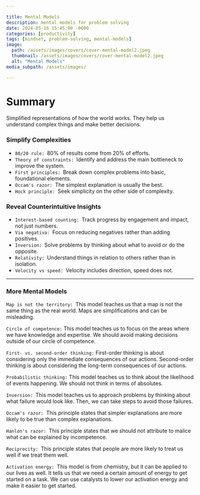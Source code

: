 ```yaml
---

title: Mental Models
description: mental models for problem solving
date: 2024-05-16 15:45:00 -0600
categories: [productivity]
tags: [mindset, problem-solving, mental-models]
image:
  path: /assets/images/covers/cover-mental-model2.jpeg
  thumbnail: /assets/images/covers/cover-mental-model2.jpeg
  alt: "Mental Models"
media_subpath: /assets/images/

---
```


# Summary
Simplified representations of how the world works. They help us understand complex things and make better decisions.

### Simplify Complexities
- `80/20 rule: `80% of results come from 20% of efforts.
- `Theory of constraints: `Identify and address the main bottleneck to improve the system.
- `First principles: `Break down complex problems into basic, foundational elements.
- `Occam's razor: `The simplest explanation is usually the best.
- `Hock principle: `Seek simplicity on the other side of complexity.

### Reveal Counterintuitive Insights
- `Interest-based counting: `Track progress by engagement and impact, not just numbers.
- `Via negativa: `Focus on reducing negatives rather than adding positives.
- `Inversion: `Solve problems by thinking about what to avoid or do the opposite.
- `Relativity: `Understand things in relation to others rather than in isolation.
- `Velocity vs speed: `Velocity includes direction, speed does not.


---
### More Mental Models

`Map is not the territory: `This model teaches us that a map is not the same thing as the real world. Maps are simplifications and can be misleading.

`Circle of competence:` This model teaches us to focus on the areas where we have knowledge and expertise. We should avoid making decisions outside of our circle of competence.

`First- vs. second-order thinking:` First-order thinking is about considering only the immediate consequences of our actions. Second-order thinking is about considering the long-term consequences of our actions.

`Probabilistic thinking:` This model teaches us to think about the likelihood of events happening. We should not think in terms of absolutes.

`Inversion: `This model teaches us to approach problems by thinking about what failure would look like. Then, we can take steps to avoid those failures.

`Occam's razor: `This principle states that simpler explanations are more likely to be true than complex explanations.

`Hanlon's razor: `This principle states that we should not attribute to malice what can be explained by incompetence.

`Reciprocity: `This principle states that people are more likely to treat us well if we treat them well.

`Activation energy: `This model is from chemistry, but it can be applied to our lives as well. It tells us that we need a certain amount of energy to get started on a task. We can use catalysts to lower our activation energy and make it easier to get started.
